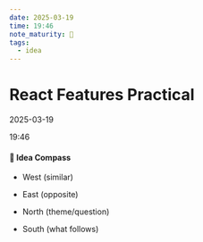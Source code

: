 ```yaml
---
date: 2025-03-19
time: 19:46 
note_maturity: 🌱
tags:
  - idea
---
```

# React Features Practical

2025-03-19

19:46










#### 🧭  Idea Compass
- West  (similar) 

- East (opposite)

- North (theme/question)

- South (what follows)
